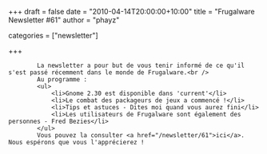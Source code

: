 
+++
draft = false
date = "2010-04-14T20:00:00+10:00"
title = "Frugalware Newsletter #61"
author = "phayz"

categories = ["newsletter"]

+++

            La newsletter a pour but de vous tenir informé de ce qu'il s'est passé récemment dans le monde de Frugalware.<br />
            Au programme :
            <ul>
                <li>Gnome 2.30 est disponible dans 'current'</li>
                <li>Le combat des packageurs de jeux a commencé !</li>
                <li>Tips et astuces - Dites moi quand vous aurez fini</li>
                <li>Les utilisateurs de Frugalware sont également des personnes - Fred Bezies</li>
            </ul>
            Vous pouvez la consulter <a href="/newsletter/61">ici</a>. Nous espérons que vous l'apprécierez !
            
        